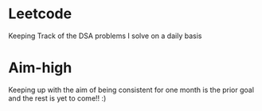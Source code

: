 # Leetcode
Keeping Track of the DSA problems I solve on a daily basis

# Aim-high
Keeping up with the aim of being consistent for one month is the prior goal and the rest is yet to come!! :)
